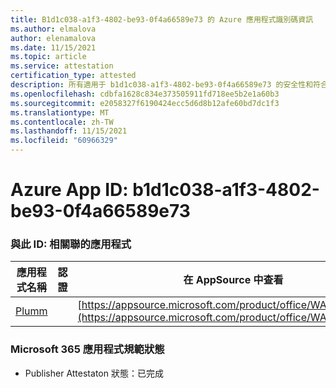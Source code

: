 ```yaml
---
title: B1d1c038-a1f3-4802-be93-0f4a66589e73 的 Azure 應用程式識別碼資訊
ms.author: elmalova
author: elenamalova
ms.date: 11/15/2021
ms.topic: article
ms.service: attestation
certification_type: attested
description: 所有適用于 b1d1c038-a1f3-4802-be93-0f4a66589e73 的安全性和符合性資訊資訊。
ms.openlocfilehash: cdbfa1628c834e373505911fd718ee5b2e1a60b3
ms.sourcegitcommit: e2058327f6190424ecc5d6d8b12afe60bd7dc1f3
ms.translationtype: MT
ms.contentlocale: zh-TW
ms.lasthandoff: 11/15/2021
ms.locfileid: "60966329"
---
```

# <a name="azure-app-id-b1d1c038-a1f3-4802-be93-0f4a66589e73"></a>Azure App ID: b1d1c038-a1f3-4802-be93-0f4a66589e73


### <a name="apps-associated-with-this-id"></a>與此 ID: 相關聯的應用程式
| **應用程式名稱** | **認證** | **在 AppSource 中查看** |
|--------------|---------------|-----------------------|
| [Plumm](https://docs.microsoft.com/microsoft-365-app-certification/forward/WA200003326) |  | [https://appsource.microsoft.com/product/office/WA200003326](https://appsource.microsoft.com/product/office/WA200003326) |

### <a name="microsoft-365-app-compliance-status"></a>Microsoft 365 應用程式規範狀態
- Publisher Attestaton 狀態：已完成

